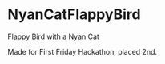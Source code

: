 NyanCatFlappyBird
=================

Flappy Bird with a Nyan Cat

Made for First Friday Hackathon, placed 2nd.

